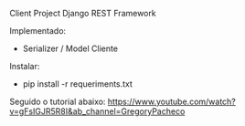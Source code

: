 Client Project Django REST Framework

Implementado:
- Serializer / Model Cliente

Instalar: 
- pip install -r requeriments.txt

Seguido o tutorial abaixo:
https://www.youtube.com/watch?v=gFsIGJR5R8I&ab_channel=GregoryPacheco
